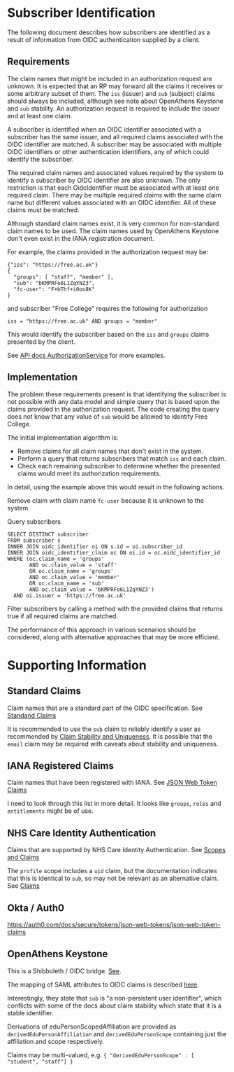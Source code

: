 # Subscriber Identification

The following document describes how subscribers are identified as a result of information from OIDC authentication
supplied by a client.

## Requirements

The claim names that might be included in an authorization request are unknown. It is expected that an RP may forward
all the claims it receives or some arbitrary subset of them. The `iss` (issuer) and `sub` (subject) claims should
always be included, although see note about OpenAthens Keystone and `sub` stability. An authorization request is
required to include the issuer and at least one claim.

A subscriber is identified when an OIDC identifier associated with a subscriber has the same issuer, and all required
claims associated with the OIDC identifier are matched. A subscriber may be associated with multiple OIDC identifiers
or other authentication identifiers, any of which could identify the subscriber.

The required claim names and associated values required by the system to identify a subscriber by OIDC identifier are
also unknown. The only restriction is that each OidcIdentifier must be associated with at least one required claim.
There may be multiple required claims with the same claim name but different values associated with an OIDC identifier.
All of these claims must be matched.

Although standard claim names exist, it is very common for non-standard claim names to be used. The claim names used by
OpenAthens Keystone don't even exist in the IANA registration document.

For example, the claims provided in the authorization request may be:
```
{"iss": "https://free.ac.uk"}
{
  "groups": [ "staff", "member" ],
  "sub": "bKMPRFo6L1ZqYNZ3",
  "fc-user": "F+bThf+i0oo8K"
}
```
and subscriber "Free College" requires the following for authorization
```
iss = "https://free.ac.uk" AND groups = "member"
```

This would identify the subscriber based on the `iss` and `groups` claims presented by the client.

See [API docs AuthorizationService](../apidocs/uk/co/zodiac2000/subscriptionmanager/service/AuthorizationService.html)
for more examples.

## Implementation

The problem these requirements present is that identifying the subscriber is not possible with any data model and
simple query that is based upon the claims provided in the authorization request. The code creating the query does not
know that any value of `sub` would be allowed to identify Free College.

The initial implementation algorithm is:

* Remove claims for all claim names that don't exist in the system.
* Perform a query that returns subscribers that match `iss` and each claim.
* Check each remaining subscriber to determine whether the presented claims would meet its authorization requirements.

In detail, using the example above this would result in the following actions.

Remove claim with claim name `fc-user` because it is unknown to the system.

Query subscribers
```
SELECT DISTINCT subscriber
FROM subscriber s
INNER JOIN oidc_identifier oi ON s.id = oi.subscriber_id
INNER JOIN oidc_identifier_claim oc ON oi.id = oc.oidc_identifier_id
WHERE (oc.claim_name = 'groups'
       AND oc.claim_value = 'staff'
       OR oc.claim_name = 'groups'
       AND oc.claim_value = 'member'
       OR oc.claim_name = 'sub'
       AND oc.claim_value = 'bKMPRFo6L1ZqYNZ3')
  AND oi.issuer = 'https://free.ac.uk'
```

Filter subscribers by calling a method with the provided claims that returns true if all required claims are matched.

The performance of this approach in various scenarios should be considered, along with alternative approaches that
may be more efficient.

# Supporting Information

## Standard Claims

Claim names that are a standard part of the OIDC specification.
See [Standand Claims](https://openid.net/specs/openid-connect-core-1_0.html#StandardClaims)

It is recommended to use the `sub` claim to reliably identify a user as recommended by
[Claim Stability and Uniqueness](https://openid.net/specs/openid-connect-core-1_0.html#ClaimStability).
It is possible that the `email` claim may be required with caveats about stability and uniqueness.

## IANA Registered Claims

Claim names that have been registered with IANA.
See [JSON Web Token Claims](https://www.iana.org/assignments/jwt/jwt.xhtml)

I need to look through this list in more detail. It looks like `groups`, `roles` and `entitlements` might be of use.

## NHS Care Identity Authentication

Claims that are supported by NHS Care Identity Authentication.
See [Scopes and Claims](https://digital.nhs.uk/services/identity-and-access-management/nhs-care-identity-service-2/care-identity-authentication/guidance-for-developers/detailed-guidance/scopes-and-claims)

The `profile` scope includes a `uid` claim, but the documentation indicates that this is identical to `sub`, so may
not be relevant as an alternative claim.
See [Claims](https://digital.nhs.uk/services/identity-and-access-management/nhs-care-identity-service-2/care-identity-authentication/guidance-for-developers/detailed-guidance/scopes-and-claims#claims)

## Okta / Auth0

https://auth0.com/docs/secure/tokens/json-web-tokens/json-web-token-claims

## OpenAthens Keystone

This is a Shibboleth / OIDC bridge. [See](https://docs.openathens.net/providers/what-is-openathens-keystone).

The mapping of SAML attributes to OIDC claims is described
[here](https://docs.openathens.net/providers/mapping-saml-attributes-to-oidc-claims). 

Interestingly, they state that `sub` is "a non-persistent user identifier", which conflicts with some of the docs
about claim stability which state that it is a stable identifier.

Derivations of eduPersonScopedAffiliation are provided as `derivedEduPersonAffiliation` and `derivedEduPersonScope`
containing just the affiliation and scope respectively.

Claims may be multi-valued, e.g. `{ "derivedEduPersonScope" : [ "student", "staff"] }`
